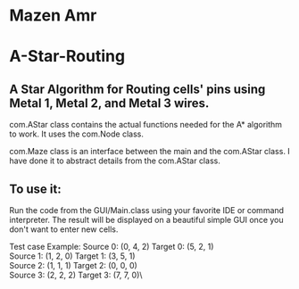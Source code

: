 # Mazen Amr
# A-Star-Routing


## A Star Algorithm for Routing cells' pins using Metal 1, Metal 2, and Metal 3 wires.

com.AStar class contains the actual functions needed for the A* algorithm to work. It uses the com.Node class.

com.Maze class is an interface between the main and the com.AStar class. I have done it to abstract details from the com.AStar class.

## To use it:
Run the code from the GUI/Main.class using your favorite IDE or command interpreter.
The result will be displayed on a beautiful simple GUI once you don't want to enter new cells.

Test case Example:
Source 0: (0, 4, 2)    Target 0: (5, 2, 1)\
Source 1: (1, 2, 0)    Target 1: (3, 5, 1)\
Source 2: (1, 1, 1)    Target 2: (0, 0, 0)\
Source 3: (2, 2, 2)    Target 3: (7, 7, 0)\
